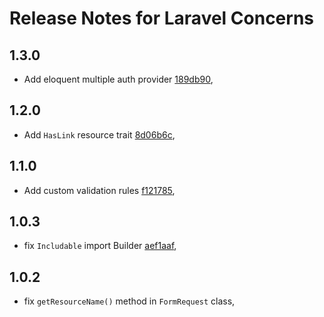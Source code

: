 # Release Notes for Laravel Concerns

## 1.3.0
* Add eloquent multiple auth provider [189db90](https://github.com/Elnooronline/laravel-concerns/commit/189db90a5eedd7f541659c62e543f39bf8393492),

## 1.2.0
* Add `HasLink` resource trait [8d06b6c](https://github.com/Elnooronline/laravel-concerns/commit/8d06b6c872bf317960ec5eaf9b9b354be2853e5f),

## 1.1.0
* Add custom validation rules [f121785](https://github.com/Elnooronline/laravel-concerns/commit/f1217857a798a5d027bd1a8f73b3c5f6c0de2b06),
## 1.0.3
* fix `Includable` import Builder [aef1aaf](https://github.com/Elnooronline/laravel-concerns/commit/aef1aaf477b9c94e3d1e84734ff1bda63635e11f),
## 1.0.2
* fix `getResourceName()` method in `FormRequest` class,